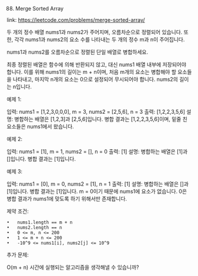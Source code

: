 88. Merge Sorted Array

link: https://leetcode.com/problems/merge-sorted-array/

두 개의 정수 배열 nums1과 nums2가 주어지며, 오름차순으로 정렬되어 있습니다. 또한, 각각 nums1과 nums2의 요소 수를 나타내는 두 개의 정수 m과 n이 주어집니다.

nums1과 nums2를 오름차순으로 정렬된 단일 배열로 병합하세요.

최종 정렬된 배열은 함수에 의해 반환되지 않고, 대신 nums1 배열 내부에 저장되어야 합니다. 이를 위해 nums1의 길이는 m + n이며, 처음 m개의 요소는 병합해야 할 요소들을 나타내고, 마지막 n개의 요소는 0으로 설정되어 무시되어야 합니다. nums2의 길이는 n입니다.

예제 1:

입력: nums1 = [1,2,3,0,0,0], m = 3, nums2 = [2,5,6], n = 3
출력: [1,2,2,3,5,6]
설명: 병합하는 배열은 [1,2,3]과 [2,5,6]입니다. 병합 결과는 [1,2,2,3,5,6]이며, 밑줄 친 요소들은 nums1에서 왔습니다.

예제 2:

입력: nums1 = [1], m = 1, nums2 = [], n = 0
출력: [1]
설명: 병합하는 배열은 [1]과 []입니다. 병합 결과는 [1]입니다.

예제 3:

입력: nums1 = [0], m = 0, nums2 = [1], n = 1
출력: [1]
설명: 병합하는 배열은 []과 [1]입니다. 병합 결과는 [1]입니다. m = 0이기 때문에 nums1에 요소가 없습니다. 0은 병합 결과가 nums1에 맞도록 하기 위해서만 존재합니다.

제약 조건:

	•	nums1.length == m + n
	•	nums2.length == n
	•	0 <= m, n <= 200
	•	1 <= m + n <= 200
	•	-10^9 <= nums1[i], nums2[j] <= 10^9

추가 문제:

O(m + n) 시간에 실행되는 알고리즘을 생각해낼 수 있습니까?
